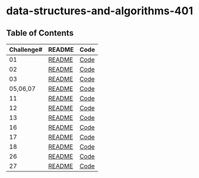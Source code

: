 # data-structures-and-algorithms-401


## Table of Contents

| Challenge#      | README | Code |
| --------------- | ----   |------|
| 01          | [README](challenges/reverse-array/README.md)| [Code](challenges/reverse-array/reverse-array.java)|    
| 02          | [README](challenges/arrInsertShift/README.md)| [Code](challenges/arrInsertShift/insert-shift-array.java)|    
| 03          | [README](challenges/array-binary-search/README.md)| [Code](challenges/array-binary-search/solution.java)|
| 05,06,07          | [README](challenges/LinkedList/README.md)| [Code](challenges/LinkedList/src/com/company/main/LinkedList.java)|
|11        | [README](challenges/stack-queue/README.md)| [Code](challenges/stack-queue/lib/src/main/java/stack/queue/PseudoQueue.java)|
|12        | [README](challenges/stack-queue/README.md)| [Code](challenges/stack-queue/lib/src/main/java/stack/queue/AnimalShelter.java)|
|13        | [README](challenges/stack-queue/README.md)| [Code](challenges/stack-queue/lib/src/main/java/stack/queue/Library.java)|
|16        | [README](challenges/BinaryTree/README.md)| [Code](challenges/BinaryTree/src/com/mohiesen/tree/BinaryTree.java)|
|17        | [README](challenges/BinaryTree/README.md)| [Code](challenges/BinaryTree/src/com/mohiesen/tree/BinaryTree.java)|
|18        | [README](challenges/BinaryTree/README.md)| [Code](challenges/k-ary-tree/app/src/main)|
|26        | [README](challenges/selection-sort/README.md)| [Code](challenges/selection-sort/src/com/company/Main.java)|
|27        | [README](challenges/merge-sort/README.md)| [Code](challenges/merge-sort/src/com/company/Main.java)|


